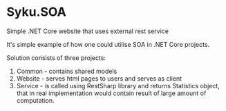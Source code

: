 # Syku.SOA
Simple .NET Core website that uses external rest service

It's simple example of how one could utilise SOA in .NET Core projects. 

Solution consists of three projects:
1) Common - contains shared models
2) Website - serves html pages to users and serves as client
3) Service - is called using RestSharp library and returns Statistics object, that in real implementation would contain result of large amount of computation.
